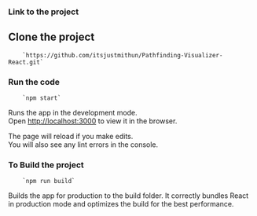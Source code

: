 ### Link to the project

## Clone the project

        `https://github.com/itsjustmithun/Pathfinding-Visualizer-React.git`

### Run the code

        `npm start`

Runs the app in the development mode.<br />
Open [http://localhost:3000](http://localhost:3000) to view it in the browser.

The page will reload if you make edits.<br />
You will also see any lint errors in the console.

### To Build the project

        `npm run build`

Builds the app for production to the build folder.
It correctly bundles React in production mode and optimizes the build for the best performance.
